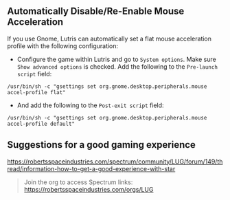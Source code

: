 ## Automatically Disable/Re-Enable Mouse Acceleration
If you use Gnome, Lutris can automatically set a flat mouse acceleration profile with the following configuration:
* Configure the game within Lutris and go to `System options`. Make sure `Show advanced options` is checked. Add the following to the `Pre-launch script` field:

`/usr/bin/sh -c "gsettings set org.gnome.desktop.peripherals.mouse accel-profile flat"`

* And add the following to the `Post-exit script` field:

`/usr/bin/sh -c "gsettings set org.gnome.desktop.peripherals.mouse accel-profile default"`

## Suggestions for a good gaming experience
https://robertsspaceindustries.com/spectrum/community/LUG/forum/149/thread/information-how-to-get-a-good-experience-with-star
> Join the org to access Spectrum links: https://robertsspaceindustries.com/orgs/LUG